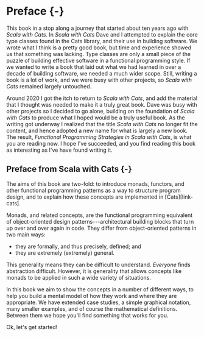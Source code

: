 # Preface {-}

This book in a stop along a journey that started about ten years ago with *Scala with Cats*.
In *Scala with Cats* Dave and I attempted to explain the core type classes found in the Cats library, and their use in building software.
We wrote what I think is a pretty good book, but time and experience showed us that something was lacking.
Type classes are only a small piece of the puzzle of building effective software in a functional programming style.
If we wanted to write a book that laid out what we had learned in over a decade of building software, we needed a much wider scope.
Still, writing a book is a lot of work, and we were busy with other projects, so *Scala with Cats* remained largely untouched.

Around 2020 I got the itch to return to *Scala with Cats*, and add the material that I thought was needed to make it a truly great book.
Dave was busy with other projects so I decided to go alone, building on the foundation of *Scala with Cats* to produce what I hoped would be a truly useful book.
As the writing got underway I realized that the title *Scala with Cats* no longer fit the content, and hence adopted a new name for what is largely a new book.
The result, *Functional Programming Strategies in Scala with Cats*, is what you are reading now.
I hope I've succeeded, and you find reading this book as interesting as I've have found writing it.


## Preface from Scala with Cats {-}

The aims of this book are two-fold:
to introduce monads, functors, and other functional programming patterns
as a way to structure program design,
and to explain how these concepts are implemented in [Cats][link-cats].

Monads, and related concepts, are the functional programming equivalent
of object-oriented design patterns---architectural building blocks
that turn up over and over again in code.
They differ from object-oriented patterns in two main ways:

- they are formally, and thus precisely, defined; and
- they are extremely (extremely) general.

This generality means they can be difficult to understand.
*Everyone* finds abstraction difficult.
However, it is generality that allows concepts like monads
to be applied in such a wide variety of situations.

In this book we aim to show the concepts in a number of different ways,
to help you build a mental model
of how they work and where they are appropriate.
We have extended case studies, a simple graphical notation,
many smaller examples, and of course the mathematical definitions.
Between them we hope you'll find something that works for you.

Ok, let's get started!
